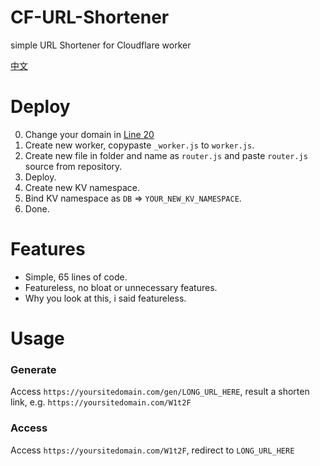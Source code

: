 # CF-URL-Shortener
simple URL Shortener for Cloudflare worker

[中文](https://github.com/extremeblackliu/CF-URL-Shortener/blob/main/README_cn.md)

# Deploy
0. Change your domain in [Line 20](https://github.com/extremeblackliu/CF-URL-Shortener/blob/main/_worker.js#L20)
1. Create new worker, copypaste `_worker.js` to `worker.js`.
2. Create new file in folder and name as `router.js` and paste `router.js` source from repository.
3. Deploy.
4. Create new KV namespace.
5. Bind KV namespace as `DB` => `YOUR_NEW_KV_NAMESPACE`.
6. Done.

# Features
- Simple, 65 lines of code.
- Featureless, no bloat or unnecessary features.
- Why you look at this, i said featureless.

# Usage

### Generate
Access `https://yoursitedomain.com/gen/LONG_URL_HERE`, result a shorten link, e.g. `https://yoursitedomain.com/W1t2F`

### Access

Access `https://yoursitedomain.com/W1t2F`, redirect to `LONG_URL_HERE`
